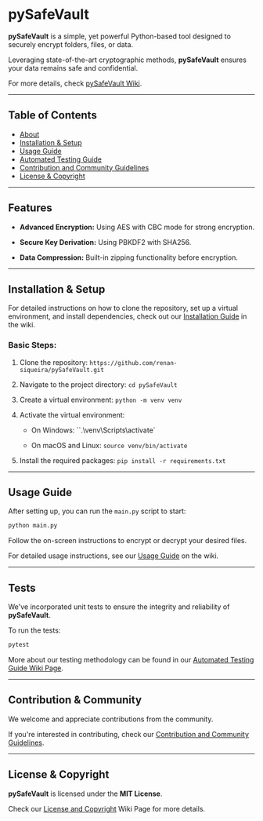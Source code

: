 # pySafeVault

**pySafeVault** is a simple, yet powerful Python-based tool designed to securely encrypt folders, files, or data.

Leveraging state-of-the-art cryptographic methods, **pySafeVault** ensures your data remains safe and confidential.

For more details, check [pySafeVault Wiki](https://github.com/renan-siqueira/pySafeVault/wiki).

---

## Table of Contents

- [About](https://github.com/renan-siqueira/pySafeVault/wiki)
- [Installation & Setup](https://github.com/renan-siqueira/pySafeVault/wiki/0.-Installation-&-Setup)
- [Usage Guide](https://github.com/renan-siqueira/pySafeVault/wiki/1.-Usage-Guide)
- [Automated Testing Guide](https://github.com/renan-siqueira/pySafeVault/wiki/2.-Automated-Testing-Guide)
- [Contribution and Community Guidelines](https://github.com/renan-siqueira/pySafeVault/wiki/Contribution-and-Community-Guidelines)
- [License & Copyright](https://github.com/renan-siqueira/pySafeVault/wiki/License-and-Copyright)

---

## Features

- **Advanced Encryption:** Using AES with CBC mode for strong encryption.

- **Secure Key Derivation:** Using PBKDF2 with SHA256.

- **Data Compression:** Built-in zipping functionality before encryption.

---

## Installation & Setup

For detailed instructions on how to clone the repository, set up a virtual environment, and install dependencies, check out our [Installation Guide](https://github.com/renan-siqueira/pySafeVault/wiki/0.-Installation-&-Setup) in the wiki.

### Basic Steps:

1. Clone the repository: `https://github.com/renan-siqueira/pySafeVault.git`

2. Navigate to the project directory: `cd pySafeVault`

3. Create a virtual environment: `python -m venv venv`

4. Activate the virtual environment:

    - On Windows: ``.\venv\Scripts\activate`

    - On macOS and Linux: `source venv/bin/activate`

5. Install the required packages: `pip install -r requirements.txt`

---

## Usage Guide

After setting up, you can run the `main.py` script to start:

```bash
python main.py
```

Follow the on-screen instructions to encrypt or decrypt your desired files.

For detailed usage instructions, see our [Usage Guide](https://github.com/renan-siqueira/pySafeVault/wiki/1.-Usage-Guide) on the wiki.

---

## Tests

We've incorporated unit tests to ensure the integrity and reliability of **pySafeVault**. 

To run the tests:

```bash
pytest
```

More about our testing methodology can be found in our [Automated Testing Guide Wiki Page](https://github.com/renan-siqueira/pySafeVault/wiki/2.-Automated-Testing-Guide).

---

## Contribution & Community

We welcome and appreciate contributions from the community. 

If you're interested in contributing, check our [Contribution and Community Guidelines](https://github.com/renan-siqueira/pySafeVault/wiki/Contribution-and-Community-Guidelines).

---

## License & Copyright

**pySafeVault** is licensed under the **MIT License**. 

Check our [License and Copyright](https://github.com/renan-siqueira/pySafeVault/wiki/License-and-Copyright) Wiki Page for more details.

